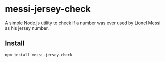 # messi-jersey-check

A simple Node.js utility to check if a number was ever used by Lionel Messi as his jersey number.

## Install

```bash
npm install messi-jersey-check



